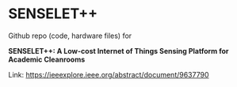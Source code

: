 # SENSELET++
Github repo (code, hardware files) for 

**SENSELET++: A Low-cost Internet of Things Sensing Platform for Academic Cleanrooms**

Link: https://ieeexplore.ieee.org/abstract/document/9637790 
